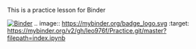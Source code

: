 This is a practice lesson for Binder

[![Binder](https://mybinder.org/badge_logo.svg)](https://mybinder.org/v2/gh/leo976f/Practice.git/master?filepath=index.ipynb)
.. image:: https://mybinder.org/badge_logo.svg
 :target: https://mybinder.org/v2/gh/leo976f/Practice.git/master?filepath=index.ipynb
